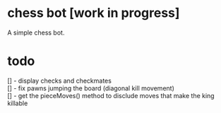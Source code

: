 # chess bot [work in progress]

A simple chess bot.

# todo

[] - display checks and checkmates  
[] - fix pawns jumping the board (diagonal kill movement)  
[] - get the pieceMoves() method to disclude moves that make the king killable

